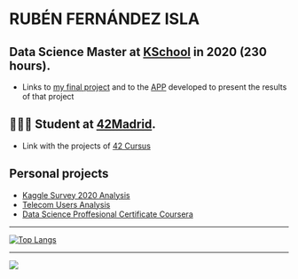 # RUBÉN FERNÁNDEZ ISLA
    


## Data Science Master at [KSchool](https://kschool.com/) in 2020 (230 hours).
- Links to [my final project](https://github.com/rfisla/FINAL-PROJECT-OF-KSCHOOL-MASTER) and to the [APP](https://github.com/rfisla/Digital_Advertising_Analytics) developed to present the results of that project
## 👨🏼‍🎓 Student at [42Madrid](https://42madrid.com/). 
- Link with the projects of [42 Cursus](https://github.com/rfisla/42-CURSUS)
## Personal projects
- [Kaggle Survey 2020 Analysis](https://github.com/rfisla/KAGGLE_SURVEY_2020_ANALYSIS)
- [Telecom Users Analysis](https://github.com/rfisla/MACHINE-LEARNING-PROJECTS)
- [Data Science Proffesional Certificate Coursera](https://github.com/rfisla/DS_Professional_Certificate_Coursera)

---
 
[![Top Langs](https://github-readme-stats.vercel.app/api/top-langs/?username=rfisla&layout=compact&theme=nord&langs_count=10&hide=php)](https://github.com/anuraghazra/github-readme-stats)
 
---
<a href="https://www.linkedin.com/in/rubén-fernández-isla/">
      <img src="https://img.shields.io/badge/LinkedIn-0077B5?style=for-the-badge&logo=linkedin&logoColor=white"/> 
  
